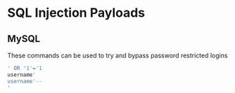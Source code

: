 # SQL Injection Payloads
## MySQL
These commands can be used to try and bypass password restricted logins
```sql
' OR '1'='1
username'
username'--
'
```
